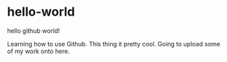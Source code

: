 # hello-world
hello github world!

Learning how to use Github. This thing it pretty cool. Going to upload some of my work onto here.
